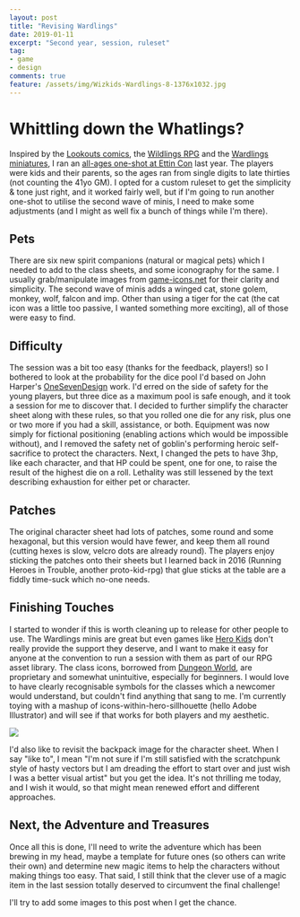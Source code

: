 ```yaml
---
layout: post
title: "Revising Wardlings"
date: 2019-01-11
excerpt: "Second year, session, ruleset"
tag:
- game
- design
comments: true
feature: /assets/img/Wizkids-Wardlings-8-1376x1032.jpg
---
```


# Whittling down the Whatlings?

Inspired by the [Lookouts comics](https://www.penny-arcade.com/comic/story/may-we-die-in-the-forest-part-1), the [Wildlings RPG](http://www.onesevendesign.com/wildlings/wildlings.pdf) and the [Wardlings miniatures](https://wizkids.com/wardlings-w2), I ran an [all-ages one-shot at Ettin Con](https://www.eventbrite.com.au/e/wardlings-tickets-46249534603) last year. The players were kids and their parents, so the ages ran from single digits to late thirties (not counting the 41yo GM). I opted for a custom ruleset to get the simplicity & tone just right, and it worked fairly well, but if I'm going to run another one-shot to utilise the second wave of minis, I need to make some adjustments (and I might as well fix a bunch of things while I'm there).

## Pets

There are six new spirit companions (natural or magical pets) which I needed to add to the class sheets, and some iconography for the same. I usually grab/manipulate images from [game-icons.net](https://game-icons.net) for their clarity and simplicity. The second wave of minis adds a winged cat, stone golem, monkey, wolf, falcon and imp. Other than using a tiger for the cat (the cat icon was a little too passive, I wanted something more exciting), all of those were easy to find.

## Difficulty

The session was a bit too easy (thanks for the feedback, players!) so I bothered to look at the probability for the dice pool I'd based on John Harper's [OneSevenDesign](http://www.onesevendesign.com) work. I'd erred on the side of safety for the young players, but three dice as a maximum pool is safe enough, and it took a session for me to discover that. I decided to further simplify the character sheet along with these rules, so that you rolled one die for any risk, plus one or two more if you had a skill, assistance, or both. Equipment was now simply for fictional positioning (enabling actions which would be impossible without), and I removed the safety net of goblin's performing heroic self-sacrifice to protect the characters. Next, I changed the pets to have 3hp, like each character, and that HP could be spent, one for one, to raise the result of the highest die on a roll. Lethality was still lessened by the text describing exhaustion for either pet or character.

<script src="https://gist.github.com/elstiko/5b72085e6ec30d8796a06a9e968dd275.js"></script>

## Patches

The original character sheet had lots of patches, some round and some hexagonal, but this version would have fewer, and keep them all round (cutting hexes is slow, velcro dots are already round). The players enjoy sticking the patches onto their sheets but I learned back in 2016 (Running Heroes in Trouble, another proto-kid-rpg) that glue sticks at the table are a fiddly time-suck which no-one needs.

## Finishing Touches

I started to wonder if this is worth cleaning up to release for other people to use. The Wardlings minis are great but even games like [Hero Kids](https://herokidsrpg.blogspot.com) don't really provide the support they deserve, and I want to make it easy for anyone at the convention to run a session with them as part of our RPG asset library. The class icons, borrowed from [Dungeon World](https://dungeon.world), are proprietary and somewhat unintuitive, especially for beginners. I would love to have clearly recognisable symbols for the classes which a newcomer would understand, but couldn't find anything that sang to me. I'm currently toying with a mashup of icons-within-hero-sillhouette (hello Adobe Illustrator) and will see if that works for both players and my aesthetic. 

<img src="http://elstiko.github.io/assets/img/party.jpg">

I'd also like to revisit the backpack image for the character sheet. When I say "like to", I mean "I'm not sure if I'm still satisfied with the scratchpunk style of hasty vectors but I am dreading the effort to start over and just wish I was a better visual artist" but you get the idea. It's not thrilling me today, and I wish it would, so that might mean renewed effort and different approaches.

## Next, the Adventure and Treasures

Once all this is done, I'll need to write the adventure which has been brewing in my head, maybe a template for future ones (so others can write their own) and determine new magic items to help the characters without making things too easy. That said, I still think that the clever use of a magic item in the last session totally deserved to circumvent the final challenge!

I'll try to add some images to this post when I get the chance.


